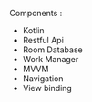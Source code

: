 Components : 

- Kotlin
- Restful Api
- Room Database
- Work Manager
- MVVM
- Navigation
- View binding

  
